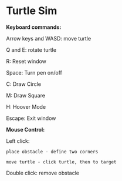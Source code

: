 <h1> Turtle Sim </h1>

<b>Keyboard commands:</b>

Arrow keys and WASD: move turtle

Q and E: rotate turtle

R: Reset window

Space: Turn pen on/off

C: Draw Circle

M: Draw Square

H: Hoover Mode

Escape: Exit window


<b> Mouse Control:</b>

Left click: 

    place obstacle - define two corners
    
    move turtle - click turtle, then to target

Double click: remove obstacle

